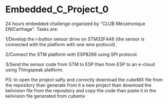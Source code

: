 # Embedded_C_Project_0
24 hours embedded challenge organized by "CLUB Mécatronique ENICarthage". Tasks are: 

1/Develop the i-button sensor drive on STM32F446 (the sensor is connected with the platform with one wire protocol). 

2/Connect the STM platform with ESP8266 using SPI protocol. 

3/Send the sensor code from STM to ESP than from ESP to an e-cloud using Thingspeak platform.


PS: to open the project safly and correctly download the cubeMX file from the repository than generate from it a new project than download the keilvision file from the repository and copy the code than paste it in the keilvision file generated from cubemx 
